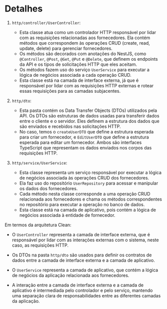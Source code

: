 # Detalhes

1. `http/controller/UserController`:

   - Esta classe atua como um controlador HTTP responsável por lidar com as requisições relacionadas aos fornecedores. Ela contém métodos que correspondem às operações CRUD (create, read, update, delete) para gerenciar fornecedores.
   - Os métodos são decorados com anotações do NestJS, como `@Controller`, `@Post`, `@Get`, `@Put` e `@Delete`, que definem os endpoints da API e os tipos de solicitações HTTP que eles aceitam.
   - Os métodos fazem uso do serviço `UserService` para executar a lógica de negócios associada a cada operação CRUD.
   - Esta classe está na camada de interface externa, já que é responsável por lidar com as requisições HTTP externas e rotear essas requisições para as camadas subjacentes.

2. `http/dto`:

   - Esta pasta contém os Data Transfer Objects (DTOs) utilizados pela API. Os DTOs são estruturas de dados usadas para transferir dados entre o cliente e o servidor. Eles definem a estrutura dos dados que são enviados e recebidos nas solicitações HTTP.
   - No caso, temos o `createUserDTO` que define a estrutura esperada para criar um fornecedor, e `EditUserDTO` que define a estrutura esperada para editar um fornecedor. Ambos são interfaces TypeScript que representam os dados enviados nos corpos das requisições HTTP.

3. `http/service/UserService`:

   - Esta classe representa um serviço responsável por executar a lógica de negócios associada às operações CRUD dos fornecedores.
   - Ela faz uso do repositório `UserRepository` para acessar e manipular os dados dos fornecedores.
   - Cada método nesta classe corresponde a uma operação CRUD relacionada aos fornecedores e chama os métodos correspondentes no repositório para executar a operação no banco de dados.
   - Esta classe está na camada de aplicativo, pois contém a lógica de negócios associada à entidade de fornecedor.

Em termos da arquitetura Clean:

- O `UserController` representa a camada de interface externa, que é responsável por lidar com as interações externas com o sistema, neste caso, as requisições HTTP.
  
- Os DTOs na pasta `http/dto` são usados para definir os contratos de dados entre a camada de interface externa e a camada de aplicativo.

- O `UserService` representa a camada de aplicativo, que contém a lógica de negócios da aplicação relacionada aos fornecedores.

- A interação entre a camada de interface externa e a camada de aplicativo é intermediada pelo controlador e pelo serviço, mantendo uma separação clara de responsabilidades entre as diferentes camadas da aplicação.

